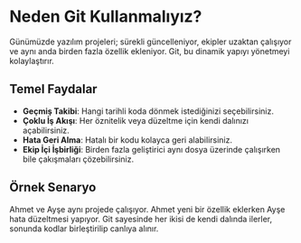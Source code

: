 # Neden Git Kullanmalıyız?

Günümüzde yazılım projeleri; sürekli güncelleniyor, ekipler uzaktan çalışıyor ve aynı anda birden fazla özellik ekleniyor. Git, bu dinamik yapıyı yönetmeyi kolaylaştırır.

## Temel Faydalar
- **Geçmiş Takibi**: Hangi tarihli koda dönmek istediğinizi seçebilirsiniz.
- **Çoklu İş Akışı**: Her öznitelik veya düzeltme için kendi dalınızı açabilirsiniz.
- **Hata Geri Alma**: Hatalı bir kodu kolayca geri alabilirsiniz.
- **Ekip İçi İşbirliği**: Birden fazla geliştirici aynı dosya üzerinde çalışırken bile çakışmaları çözebilirsiniz.

## Örnek Senaryo
Ahmet ve Ayşe aynı projede çalışıyor. Ahmet yeni bir özellik eklerken Ayşe hata düzeltmesi yapıyor. Git sayesinde her ikisi de kendi dalında ilerler, sonunda kodlar birleştirilip canlıya alınır.